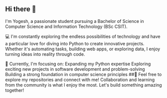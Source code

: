 ## Hi there 👋
I'm Yogesh, a passionate student pursuing a Bachelor of Science in Computer Science and Information Technology (BSc CSIT).

💻 I'm constantly exploring the endless possibilities of technology and have a particular love for diving into Python to create innovative projects. Whether it's automating tasks, building web apps, or exploring data, I enjoy turning ideas into reality through code.

🚀 Currently, I'm focusing on:
Expanding my Python expertise
Exploring exciting new projects in software development and problem-solving
Building a strong foundation in computer science principles
##🌟 Feel free to explore my repositories and connect with me! Collaboration and learning from the community is what I enjoy the most. Let's build something amazing together!

<!--
**Yogesh0413/yogesh0413** is a ✨ _special_ ✨ repository because its `README.md` (this file) appears on your GitHub profile.

Here are some ideas to get you started:

- 🔭 I’m currently working on ...
- 🌱 I’m currently learning ...
- 👯 I’m looking to collaborate on ...
- 🤔 I’m looking for help with ...
- 💬 Ask me about ...
- 📫 How to reach me: ...
- 😄 Pronouns: ...
- ⚡ Fun fact: ...
-->
